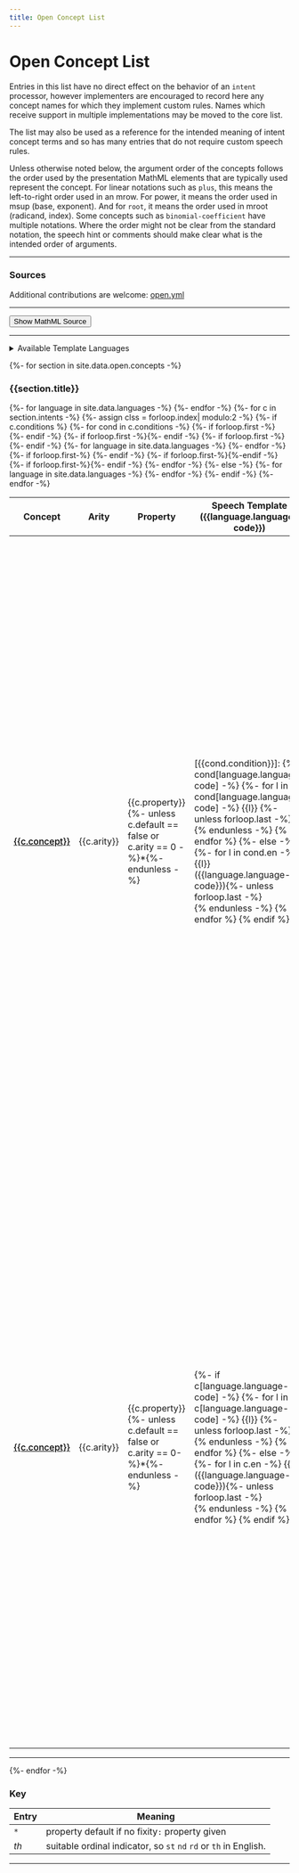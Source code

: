 ```yaml
---
title: Open Concept List
---
```

<script>
  function showmathml (){
      const ml =document.querySelectorAll("math");
      const b1 = document.getElementById('b1');
      const b2 = document.getElementById('b2');
      b1.style.display="none";
      b2.style.display="inline-block";
      for(const m of ml) {
	  const md =  document.createElement("div");
	  md.className="mmlshow";
	  md.textContent=m.outerHTML.replace(/(<[^<>/]+)><\/[a-z]+>/g,"$1/>").replaceAll("><",">\n<");
	  m.parentNode.replaceChild(md, m);
      }
  }
  function displaymath (){
      const ml =document.querySelectorAll("div.mmlshow");
      b1.style.display="inline-block";
      b2.style.display="none";
      for(const m of ml) {
	  const md =  document.createElement("math");
	  md.innerHTML=m.textContent;
	  m.parentNode.replaceChild(md, m);
      }
  }
</script>
<style>
#b2 {display: none}

p.langs {margin:1em; padding:1em;background-color: #EEE}
tr:target >td:first-child {border-left:solid thick black}
span.cb {margin-right: 2em; white-space:nowrap}
.markdown-body table {font-size:85%}
.markdown-body table tr.row0, .markdown-body table th.row0 {background-color:#F6F8FA}
.markdown-body table tr.row1 {background-color:#FEFFFE}
a.link {font-weight:500}
a.self {color: black; font-weight:500}
     [arg] { background-color: #ddfafa;}
     [arg]:hover {display:inline;background-color: #add8e6;}
     [arg]:hover::after {display:inline;vertical-align: sub; font-size: 0.7em; }
     [arg="a1"]:hover::after { content: " $1" ; }
     [arg="a2"]:hover::after { content: " $2" ; }
     [arg="a3"]:hover::after { content: " $3" ; }
     [arg="a4"]:hover::after { content: " $4" ; }
     [arg="a5"]:hover::after { content: " $5" ; }
     [arg="a6"]:hover::after { content: " $6" ; }
     [arg="a7"]:hover::after { content: " $7" ; }
     [arg="a8"]:hover::after { content: " $8" ; }
     [arg="a9"]:hover::after { content: " $9" ; }
math:not(:has(*[intent])) {
    color: red;
    }
div.mmlshow {display:inline-block;padding:1em;margin:.5em;border-radius:1em;font-family:monospace;background-color:#EEE;white-space:pre;}
</style>

<style id="langcss">
{% for language in site.data.languages offset:1-%}
  {%- unless forloop.first %},{% endunless%} *.{{language.language-code}}
{%- endfor -%}
 {display:none}
</style>

# Open Concept List
 

Entries in this list have no direct effect on the behavior of an
`intent` processor, however implementers are encouraged to record here
any concept names for which they implement custom rules. Names which
receive support in multiple implementations may be moved to the core
list.

The list may also be used as a reference for the intended meaning of intent
concept terms and so has many entries that do not require custom speech rules.

Unless otherwise noted below, the argument order of the concepts
follows the order used by the presentation MathML elements that are
typically used represent the concept. For linear notations such as
`plus`, this means the left-to-right order used in an mrow. For power,
it means the order used in msup (base, exponent). And for `root`, it
means the order used in mroot (radicand, index). Some concepts such as
`binomial-coefficient` have multiple notations. Where the
order might not be clear from the standard notation, the speech hint
or comments should make clear what is the intended order of arguments.



----

### Sources

Additional contributions are welcome:
[open.yml](https://github.com/w3c/mathml-docs/blob/main/_data/open.yml)

----

<p>
<button id="b1" type="button" onclick="showmathml()">Show MathML Source</button>
<button id="b2" type="button" onclick="displaymath()">Display typeset math</button>
</p>


----

<details>
<summary>Available Template Languages</summary>
<p id="langchoice" class="langs">
<!-- Loop over languages in _data/languages.yml -->
{%- for language in site.data.languages -%}
{% assign lang = language.language-code %}
<span class="cb">
 <input
	onchange="updatelang(this)"
	type="checkbox"
	{% if lang == "en" or lang == "Xfr" %} checked {% endif %}
      id="cb-{{lang}}"
      name="language"
      value="{{lang}}" />
	  <label for="cb-{{lang}}">{{lang}}: {{language.label-regional}} 
            {%- if lang != "en" %} ({{language.label-english}}){% endif %}</label></span>
{% endfor %}
</p>
</details>

{%- for section in site.data.open.concepts -%}

### {{section.title}}

<table style="width:100%">
<thead>
<tr class="row0">
<th>Concept</th>
<th>Arity</th>
<th>Property</th>
{%- for language in site.data.languages -%}
<th class="{{language.language-code}}">Speech Template ({{language.language-code}})</th> 
{%- endfor -%}
<th style="width:auto">Comments</th>
<th>Subject</th>
<th>Sources</th>
</tr>
</thead>
<tbody>
{%- for c in section.intents -%}
{%- assign clss = forloop.index| modulo:2 -%}
{%- if c.conditions %}
{%- for cond in c.conditions -%}
<tr {% if forloop.first %}id="{{c.concept}}{{c.arity}}{{c.property}}"{% endif %} class="row{{ clss }}">
{%- if forloop.first -%}<td rowspan="{{c.conditions.size}}"><a class="self" href="#{{c.concept}}{{c.arity}}{{c.property}}">{{c.concept}}</a></td>{%- endif -%}
{%- if forloop.first -%}<td rowspan="{{c.conditions.size}}">{{c.arity}}</td>{%- endif -%}
{%- if forloop.first -%}<td rowspan="{{c.conditions.size}}">{{c.property}}{%- unless c.default == false or c.arity == 0 -%}*{%- endunless -%}</td>{%- endif -%}
{%- for language in site.data.languages -%}
<td class="{{language.language-code}}">
[{{cond.condition}}]:
{% if cond[language.language-code] -%}
{%- for l in cond[language.language-code] -%}
{{l}} {%- unless forloop.last -%}<br>{% endunless -%}
{% endfor %}
{%- else -%}
{%- for l in cond.en -%}
{{l}} ({{language.language-code}}){%- unless forloop.last -%}<br>{% endunless -%}
{% endfor %} 
{% endif %}
</td>
{%- endfor -%}
{%- if forloop.first-%}
<td style="width:auto" rowspan="{{c.conditions.size}}">
{%- for com in c.comments -%}
{{com | markdownify | replace: "<p>", "<span>" | replace: "</p>", "</span>" }}
{%- unless forloop.last -%}<br>{% endunless -%}
{% endfor %}
{%- if c.comments and c.mathml -%}<br>{%- endif -%}
{%- for mml in c.mathml -%}
{{mml}}
{%- unless forloop.last -%}<br>{% endunless -%}
{% endfor %}
{%- if c.alias -%}
{%- if c.comments or c.mathml -%}<br>{%- endif -%}
Aliases: {% for al in c.alias -%}{{al}}{%- unless forloop.last -%}<br>{% endunless -%}{%- endfor -%}
{%-endif -%}
</td>{%- endif -%}
{%- if forloop.first-%}<td rowspan="{{c.conditions.size}}">{{c.area}}</td>{%-endif -%}
{%- if forloop.first-%}<td rowspan="{{c.conditions.size}}">
{%- if c.urls -%}
{% for u in c.urls %}
<a href="{{u}}">
{%- if u contains "wikipedia" -%}
Wikipedia
{%- elsif u contains "dlmf" -%}
DLMF
{%- elsif u contains "ncatlab" -%}
nLab
{%- elsif u contains "encyclopediaofmath" -%}
Encyclopedia&#160;of&#160;Math
{%- elsif u contains "stackexchange" -%}
Stackexchange
{%- elsif u contains "mathworld.wolfram" -%}
MathWorld
{%- elsif u contains "arxiv" -%}
arXiv
{%- else -%}
{{ u | remove: "http://" | remove: "https://" | split: "/" | first }}
{%- endif -%}
</a><br/>
{% endfor %}
{%-endif -%}
</td>{%- endif -%}
</tr>
{%- endfor -%}
{%- else -%}
<tr id="{{c.concept}}{{c.arity}}{{c.property}}" class="row{{ clss }}">
<td><a class="self" href="#{{c.concept}}{{c.arity}}{{c.property}}">{{c.concept}}</a></td>
<td>{{c.arity}}</td>
<td>{{c.property}}{%- unless c.default == false or c.arity == 0-%}*{%- endunless -%}</td>
{%- for language in site.data.languages -%}
<td class="{{language.language-code}}">
{%- if c[language.language-code] -%}
{%- for l in c[language.language-code] -%}
{{l}} {%- unless forloop.last -%}<br>{% endunless -%}
{% endfor %}
{%- else -%}
{%- for l in c.en -%}
{{l}} ({{language.language-code}}){%- unless forloop.last -%}<br>{% endunless -%}
{% endfor %} 
{% endif %}
</td>
{%- endfor -%}
<td style="width:auto">
{%- for com in c.comments -%}
{{com | markdownify | replace: "<p>", "<span>" | replace: "</p>", "</span>" }}
{%- unless forloop.last -%}<br>{% endunless -%}
{% endfor %}
{%- if c.comments and c.mathml -%}<br>{%- endif -%}
{%- for mml in c.mathml -%}
{{mml}}
{%- unless forloop.last -%}<br>{% endunless -%}
{% endfor %}
{%- if c.alias -%}
{%- if c.comments or c.mathml -%}<br>{%- endif -%}
Aliases: {% for al in c.alias -%}{{al}}{%- unless forloop.last -%}, {% endunless -%}{%- endfor -%}
{%-endif -%}
</td>
<td>{{c.area}}</td>
<td>
{%- if c.urls -%}
{% for u in c.urls %}
<a href="{{u}}">
{%- if u contains "wikipedia" -%}
Wikipedia
{%- elsif u contains "dlmf" -%}
DLMF
{%- elsif u contains "ncatlab" -%}
nLab
{%- elsif u contains "encyclopediaofmath" -%}
Encyclopedia&#160;of&#160;Math
{%- elsif u contains "stackexchange" -%}
Stackexchange
{%- elsif u contains "mathworld.wolfram" -%}
MathWorld
{%- elsif u contains "arxiv" -%}
arXiv
{%- else -%}
{{ u | remove: "http://" | remove: "https://" | split: "/" | first }}
{%- endif -%}
</a><br/>
{% endfor %}
{%-endif -%}
</td>
</tr>
{%- endif -%}
{%- endfor -%}
</tbody>
</table>
<hr>
{%- endfor -%}

### Key

| Entry | Meaning |
| ---- | ---- |
| `*` | property default if no  fixity`:` property given |
| _th_  | suitable ordinal indicator, so `st`  `nd` `rd` or `th` in English. |

----


<script>
var LangCss = document.getElementById('langcss');
var langcb=document.getElementById('langchoice').getElementsByTagName('input');
function updatelang (e) {
  LangCss.textContent='';
  for (var i=0, iLen=langcb.length; i<iLen; i++) {
    opt = langcb[i];
    if (!(opt.checked)) {
      LangCss.textContent= LangCss.textContent + "*." + opt.value + " {display:none}";
    }
  }
}
</script>

